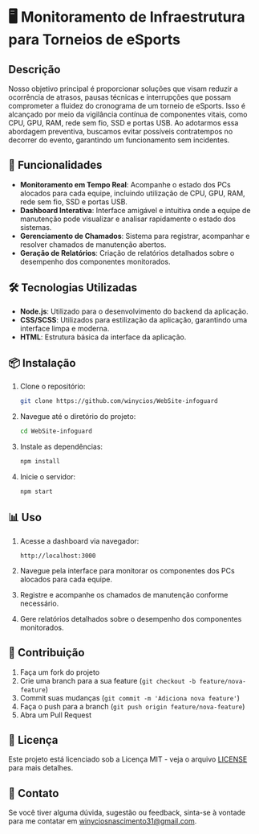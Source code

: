 # 🖥️ Monitoramento de Infraestrutura para Torneios de eSports

## Descrição

Nosso objetivo principal é proporcionar soluções que visam reduzir a ocorrência de atrasos, pausas técnicas e interrupções que possam comprometer a fluidez do cronograma de um torneio de eSports. Isso é alcançado por meio da vigilância contínua de componentes vitais, como CPU, GPU, RAM, rede sem fio, SSD e portas USB. Ao adotarmos essa abordagem preventiva, buscamos evitar possíveis contratempos no decorrer do evento, garantindo um funcionamento sem incidentes.

## 🚀 Funcionalidades

- **Monitoramento em Tempo Real**: Acompanhe o estado dos PCs alocados para cada equipe, incluindo utilização de CPU, GPU, RAM, rede sem fio, SSD e portas USB.
- **Dashboard Interativa**: Interface amigável e intuitiva onde a equipe de manutenção pode visualizar e analisar rapidamente o estado dos sistemas.
- **Gerenciamento de Chamados**: Sistema para registrar, acompanhar e resolver chamados de manutenção abertos.
- **Geração de Relatórios**: Criação de relatórios detalhados sobre o desempenho dos componentes monitorados.

## 🛠️ Tecnologias Utilizadas

- **Node.js**: Utilizado para o desenvolvimento do backend da aplicação.
- **CSS/SCSS**: Utilizados para estilização da aplicação, garantindo uma interface limpa e moderna.
- **HTML**: Estrutura básica da interface da aplicação.

## 📦 Instalação

1. Clone o repositório:

    ```bash
    git clone https://github.com/winycios/WebSite-infoguard
    ```

2. Navegue até o diretório do projeto:

    ```bash
    cd WebSite-infoguard
    ```

3. Instale as dependências:

    ```bash
    npm install
    ```

4. Inicie o servidor:

    ```bash
    npm start
    ```

## 📊 Uso

1. Acesse a dashboard via navegador:

    ```
    http://localhost:3000
    ```

2. Navegue pela interface para monitorar os componentes dos PCs alocados para cada equipe.

3. Registre e acompanhe os chamados de manutenção conforme necessário.

4. Gere relatórios detalhados sobre o desempenho dos componentes monitorados.

## 🤝 Contribuição

1. Faça um fork do projeto
2. Crie uma branch para a sua feature (`git checkout -b feature/nova-feature`)
3. Commit suas mudanças (`git commit -m 'Adiciona nova feature'`)
4. Faça o push para a branch (`git push origin feature/nova-feature`)
5. Abra um Pull Request

## 📄 Licença

Este projeto está licenciado sob a Licença MIT - veja o arquivo [LICENSE](LICENSE) para mais detalhes.

## 📧 Contato

Se você tiver alguma dúvida, sugestão ou feedback, sinta-se à vontade para me contatar em [winyciosnascimento31@gmail.com](mailto:winyciosnascimento31@gmail.com).
